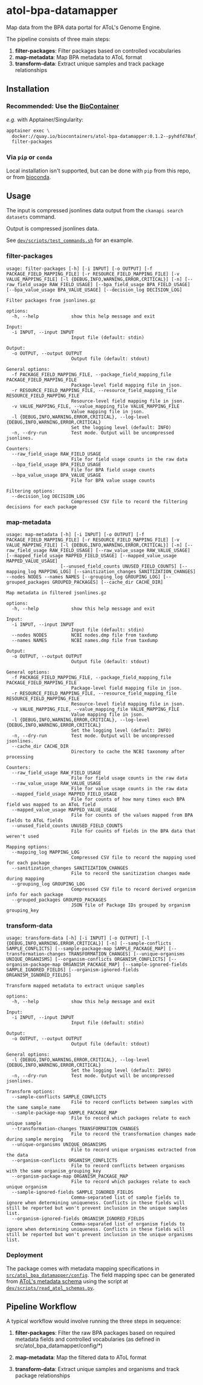 # atol-bpa-datamapper

Map data from the BPA data portal for AToL's Genome Engine.

The pipeline consists of three main steps:
1. **filter-packages**: Filter packages based on controlled vocabularies
2. **map-metadata**: Map BPA metadata to AToL format
3. **transform-data**: Extract unique samples and track package relationships

## Installation

### Recommended: Use the [BioContainer](https://quay.io/repository/biocontainers/atol-bpa-datamapper?tab=tags)

*e.g.* with Apptainer/Singularity:

```bash
apptainer exec \
  docker://quay.io/biocontainers/atol-bpa-datamapper:0.1.2--pyhdfd78af_0 \
  filter-packages
```

### Via `pip` or `conda`

Local installation isn't supported, but can be done with `pip`
from this repo, or from 
[bioconda](https://anaconda.org/bioconda/atol-bpa-datamapper).

## Usage

The input is compressed jsonlines data output from the `ckanapi search datasets` command.

Output is compressed jsonlines data.

See [`dev/scripts/test_commands.sh`](dev/scripts/test_commands.sh) for an example.

### filter-packages

```
usage: filter-packages [-h] [-i INPUT] [-o OUTPUT] [-f PACKAGE_FIELD_MAPPING_FILE] [-r RESOURCE_FIELD_MAPPING_FILE] [-v VALUE_MAPPING_FILE] [-l {DEBUG,INFO,WARNING,ERROR,CRITICAL}] [-n] [--raw_field_usage RAW_FIELD_USAGE] [--bpa_field_usage BPA_FIELD_USAGE] [--bpa_value_usage BPA_VALUE_USAGE] [--decision_log DECISION_LOG]

Filter packages from jsonlines.gz

options:
  -h, --help            show this help message and exit

Input:
  -i INPUT, --input INPUT
                        Input file (default: stdin)

Output:
  -o OUTPUT, --output OUTPUT
                        Output file (default: stdout)

General options:
  -f PACKAGE_FIELD_MAPPING_FILE, --package_field_mapping_file PACKAGE_FIELD_MAPPING_FILE
                        Package-level field mapping file in json.
  -r RESOURCE_FIELD_MAPPING_FILE, --resource_field_mapping_file RESOURCE_FIELD_MAPPING_FILE
                        Resource-level field mapping file in json.
  -v VALUE_MAPPING_FILE, --value_mapping_file VALUE_MAPPING_FILE
                        Value mapping file in json.
  -l {DEBUG,INFO,WARNING,ERROR,CRITICAL}, --log-level {DEBUG,INFO,WARNING,ERROR,CRITICAL}
                        Set the logging level (default: INFO)
  -n, --dry-run         Test mode. Output will be uncompressed jsonlines.

Counters:
  --raw_field_usage RAW_FIELD_USAGE
                        File for field usage counts in the raw data
  --bpa_field_usage BPA_FIELD_USAGE
                        File for BPA field usage counts
  --bpa_value_usage BPA_VALUE_USAGE
                        File for BPA value usage counts

Filtering options:
  --decision_log DECISION_LOG
                        Compressed CSV file to record the filtering decisions for each package
```

### map-metadata

```
usage: map-metadata [-h] [-i INPUT] [-o OUTPUT] [-f PACKAGE_FIELD_MAPPING_FILE] [-r RESOURCE_FIELD_MAPPING_FILE] [-v VALUE_MAPPING_FILE] [-l {DEBUG,INFO,WARNING,ERROR,CRITICAL}] [-n] [--raw_field_usage RAW_FIELD_USAGE] [--raw_value_usage RAW_VALUE_USAGE] [--mapped_field_usage MAPPED_FIELD_USAGE] [--mapped_value_usage MAPPED_VALUE_USAGE]
                    [--unused_field_counts UNUSED_FIELD_COUNTS] [--mapping_log MAPPING_LOG] [--sanitization_changes SANITIZATION_CHANGES] --nodes NODES --names NAMES [--grouping_log GROUPING_LOG] [--grouped_packages GROUPED_PACKAGES] [--cache_dir CACHE_DIR]

Map metadata in filtered jsonlines.gz

options:
  -h, --help            show this help message and exit

Input:
  -i INPUT, --input INPUT
                        Input file (default: stdin)
  --nodes NODES         NCBI nodes.dmp file from taxdump
  --names NAMES         NCBI names.dmp file from taxdump

Output:
  -o OUTPUT, --output OUTPUT
                        Output file (default: stdout)

General options:
  -f PACKAGE_FIELD_MAPPING_FILE, --package_field_mapping_file PACKAGE_FIELD_MAPPING_FILE
                        Package-level field mapping file in json.
  -r RESOURCE_FIELD_MAPPING_FILE, --resource_field_mapping_file RESOURCE_FIELD_MAPPING_FILE
                        Resource-level field mapping file in json.
  -v VALUE_MAPPING_FILE, --value_mapping_file VALUE_MAPPING_FILE
                        Value mapping file in json.
  -l {DEBUG,INFO,WARNING,ERROR,CRITICAL}, --log-level {DEBUG,INFO,WARNING,ERROR,CRITICAL}
                        Set the logging level (default: INFO)
  -n, --dry-run         Test mode. Output will be uncompressed jsonlines.
  --cache_dir CACHE_DIR
                        Directory to cache the NCBI taxonomy after processing

Counters:
  --raw_field_usage RAW_FIELD_USAGE
                        File for field usage counts in the raw data
  --raw_value_usage RAW_VALUE_USAGE
                        File for value usage counts in the raw data
  --mapped_field_usage MAPPED_FIELD_USAGE
                        File for counts of how many times each BPA field was mapped to an AToL field
  --mapped_value_usage MAPPED_VALUE_USAGE
                        File for counts of the values mapped from BPA fields to AToL fields
  --unused_field_counts UNUSED_FIELD_COUNTS
                        File for counts of fields in the BPA data that weren't used

Mapping options:
  --mapping_log MAPPING_LOG
                        Compressed CSV file to record the mapping used for each package
  --sanitization_changes SANITIZATION_CHANGES
                        File to record the sanitization changes made during mapping
  --grouping_log GROUPING_LOG
                        Compressed CSV file to record derived organism info for each package
  --grouped_packages GROUPED_PACKAGES
                        JSON file of Package IDs grouped by organism grouping_key
```

### transform-data

```
usage: transform-data [-h] [-i INPUT] [-o OUTPUT] [-l {DEBUG,INFO,WARNING,ERROR,CRITICAL}] [-n] [--sample-conflicts SAMPLE_CONFLICTS] [--sample-package-map SAMPLE_PACKAGE_MAP] [--transformation-changes TRANSFORMATION_CHANGES] [--unique-organisms UNIQUE_ORGANISMS] [--organism-conflicts ORGANISM_CONFLICTS] [--organism-package-map ORGANISM_PACKAGE_MAP] [--sample-ignored-fields SAMPLE_IGNORED_FIELDS] [--organism-ignored-fields ORGANISM_IGNORED_FIELDS]

Transform mapped metadata to extract unique samples

options:
  -h, --help            show this help message and exit

Input:
  -i INPUT, --input INPUT
                        Input file (default: stdin)

Output:
  -o OUTPUT, --output OUTPUT
                        Output file (default: stdout)

General options:
  -l {DEBUG,INFO,WARNING,ERROR,CRITICAL}, --log-level {DEBUG,INFO,WARNING,ERROR,CRITICAL}
                        Set the logging level (default: INFO)
  -n, --dry-run         Test mode. Output will be uncompressed jsonlines.

Transform options:
  --sample-conflicts SAMPLE_CONFLICTS
                        File to record conflicts between samples with the same sample_name
  --sample-package-map SAMPLE_PACKAGE_MAP
                        File to record which packages relate to each unique sample
  --transformation-changes TRANSFORMATION_CHANGES
                        File to record the transformation changes made during sample merging
  --unique-organisms UNIQUE_ORGANISMS
                        File to record unique organisms extracted from the data
  --organism-conflicts ORGANISM_CONFLICTS
                        File to record conflicts between organisms with the same organism_grouping_key
  --organism-package-map ORGANISM_PACKAGE_MAP
                        File to record which packages relate to each unique organism
  --sample-ignored-fields SAMPLE_IGNORED_FIELDS
                        Comma-separated list of sample fields to ignore when determining uniqueness. Conflicts in these fields will still be reported but won't prevent inclusion in the unique samples list.
  --organism-ignored-fields ORGANISM_IGNORED_FIELDS
                        Comma-separated list of organism fields to ignore when determining uniqueness. Conflicts in these fields will still be reported but won't prevent inclusion in the unique organisms list.
```

### Deployment

The package comes with metadata mapping specifications in
[`src/atol_bpa_datamapper/config`](src/atol_bpa_datamapper/config). The field
mapping spec can be generated from [AToL's metadata
schema](https://docs.google.com/spreadsheets/d/1ml5hASZ-qlAuuTrwHeGzNVqqe1mXsmmoDTekd6d9pto)
using the script at
[`dev/scripts/read_atol_schemas.py`](dev/scripts/read_atol_schemas.py).

## Pipeline Workflow

A typical workflow would involve running the three steps in sequence:

1. **filter-packages**: Filter the raw BPA packages based on required metadata fields and controlled vocabularies (as defined in src/atol_bpa_datamapper/config/*)

2. **map-metadata**: Map the filtered data to AToL format

3. **transform-data**: Extract unique samples and organisms and track package relationships
